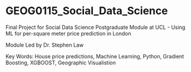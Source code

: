 # GEOG0115_Social_Data_Science
Final Project for Social Data Science Postgraduate Module at UCL - Using ML for per-square meter price prediction in London

Module Led by Dr. Stephen Law

Key Words: House price predictions, Machine Learning, Python, Gradient Boosting, XGBOOST, Geographic Visualistion
